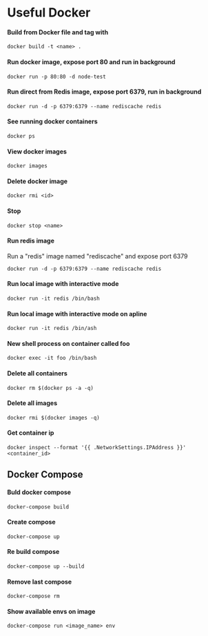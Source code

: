 # Useful Docker

#### Build from Docker file and tag with <name>
```
docker build -t <name> .
```

#### Run docker image, expose port 80 and run in background
```
docker run -p 80:80 -d node-test
```

#### Run direct from Redis image, expose port 6379, run in background
```
docker run -d -p 6379:6379 --name rediscache redis
```

#### See running docker containers
```
docker ps
```

#### View docker images
```
docker images
```

#### Delete docker image
```
docker rmi <id>
```

#### Stop
```
docker stop <name>
```

#### Run redis image
Run a "redis" image named "rediscache" and expose port 6379
```
docker run -d -p 6379:6379 --name rediscache redis
```

#### Run local image with interactive mode
```
docker run -it redis /bin/bash
```

#### Run local image with interactive mode on apline
```
docker run -it redis /bin/ash
```

#### New shell process on container called foo
```
docker exec -it foo /bin/bash
```

#### Delete all containers
```
docker rm $(docker ps -a -q)
```

#### Delete all images
```
docker rmi $(docker images -q)
```

#### Get container ip
```
docker inspect --format '{{ .NetworkSettings.IPAddress }}' <container_id>
```

## Docker Compose

#### Buld docker compose
```
docker-compose build
```

#### Create compose
```
docker-compose up
```

#### Re build compose
```
docker-compose up --build
```

#### Remove last compose
```
docker-compose rm
```

#### Show available envs on image
```
docker-compose run <image_name> env
```

